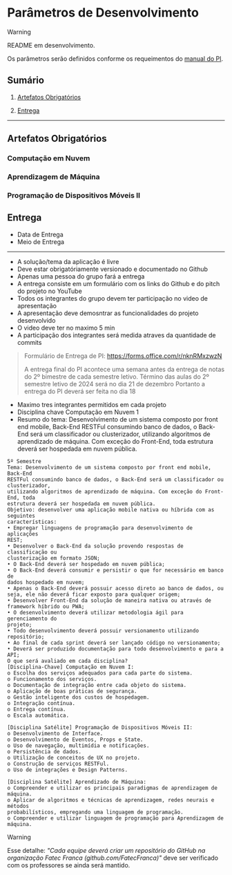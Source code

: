 # Parâmetros de Desenvolvimento

> [!WARNING]
> README em desenvolvimento.
>
> Os parâmetros serão definidos conforme os requeimentos do [manual do PI](./FATEC_DSM_MANUAL_VERSAO_2_DE_2023_DO_PROJETO_INTERDICIPLINAR.pdf).

## Sumário

1. [Artefatos Obrigatórios](#artefatos-obrigatórios)

2. [Entrega](#entrega)

***

## Artefatos Obrigatórios

### Computação em Nuvem

### Aprendizagem de Máquina

### Programação de Dispositivos Móveis II

## Entrega

- Data de Entrega
- Meio de Entrega

***

- A solução/tema da aplicação é livre
- Deve estar obrigatóriamente versionado e documentado no Github
- Apenas uma pessoa do grupo fará a entrega
- A entrega consiste em um formulário com os links do Github e do pitch do projeto no YouTube
- Todos os integrantes do grupo devem ter participação no video de apresentação
- A apresentação deve demosntrar as funcionalidades do projeto desenvolvido
- O video deve ter no maximo 5 min
- A participação  dos integrantes será medida atraves da quantidade de commits

> Formulário de Entrega de PI: https://forms.office.com/r/nknRMxzwzN
>
> A entrega final do PI acontece uma semana antes da entrega de notas do 2º bimestre de cada semestre letivo.
> Término das aulas do 2º semestre letivo de 2024 será no dia 21 de dezembro
> Portanto a entrega do PI deverá ser feita no dia 18

- Maximo tres integrantes permitidos em cada projeto
- Disciplina chave Computação em Nuvem 1
- Resumo do tema: Desenvolvimento de um sistema composto por front end mobile, Back-End RESTFul consumindo banco de dados, o Back-End será um classificador ou clusterizador, utilizando algoritmos de aprendizado de máquina. Com exceção do Front-End, toda estrutura deverá ser hospedada em nuvem pública.

```
5º Semestre 
Tema: Desenvolvimento de um sistema composto por front end mobile, Back-End 
RESTFul consumindo banco de dados, o Back-End será um classificador ou clusterizador, 
utilizando algoritmos de aprendizado de máquina. Com exceção do Front-End, toda 
estrutura deverá ser hospedada em nuvem pública. 
Objetivo: desenvolver uma aplicação mobile nativa ou híbrida com as seguintes 
características: 
• Empregar linguagens de programação para desenvolvimento de aplicações 
REST; 
• Desenvolver o Back-End da solução provendo respostas de classificação ou 
clusterização em formato JSON; 
• O Back-End deverá ser hospedado em nuvem pública; 
• O Back-End deverá consumir e persistir o que for necessário em banco de 
dados hospedado em nuvem;
• Apenas o Back-End deverá possuir acesso direto ao banco de dados, ou 
seja, ele não deverá ficar exposto para qualquer origem; 
• Desenvolver Front-End da solução de maneira nativa ou através de 
framework híbrido ou PWA; 
• O desenvolvimento deverá utilizar metodologia ágil para gerenciamento do 
projeto; 
• Todo desenvolvimento deverá possuir versionamento utilizando repositório; 
• Ao final de cada sprint deverá ser lançado código no versionamento; 
• Deverá ser produzido documentação para todo desenvolvimento e para a 
API; 
O que será avaliado em cada disciplina? 
[Disciplina-Chave] Computação em Nuvem I: 
o Escolha dos serviços adequados para cada parte do sistema. 
o Funcionamento dos serviços. 
o Documentação de integração entre cada objeto do sistema. 
o Aplicação de boas práticas de segurança. 
o Gestão inteligente dos custos de hospedagem. 
o Integração contínua. 
o Entrega contínua. 
o Escala automática.

[Disciplina Satélite] Programação de Dispositivos Móveis II: 
o Desenvolvimento de Interface. 
o Desenvolvimento de Eventos, Props e State. 
o Uso de navegação, multimídia e notificações.
o Persistência de dados. 
o Utilização de conceitos de UX no projeto. 
o Construção de serviços RESTFul. 
o Uso de integrações e Design Patterns. 

[Disciplina Satélite] Aprendizado de Máquina: 
o Compreender e utilizar os principais paradigmas de aprendizagem de máquina. 
o Aplicar de algoritmos e técnicas de aprendizagem, redes neurais e métodos 
probabilísticos, empregando uma linguagem de programação. 
o Compreender e utilizar linguagem de programação para Aprendizagem de 
máquina.
```

> [!WARNING]
> Esse detalhe: *"Cada equipe deverá criar um repositório do GitHub na organização Fatec Franca (github.com/FatecFranca)"* deve ser verificado com os professores se ainda será mantido.
